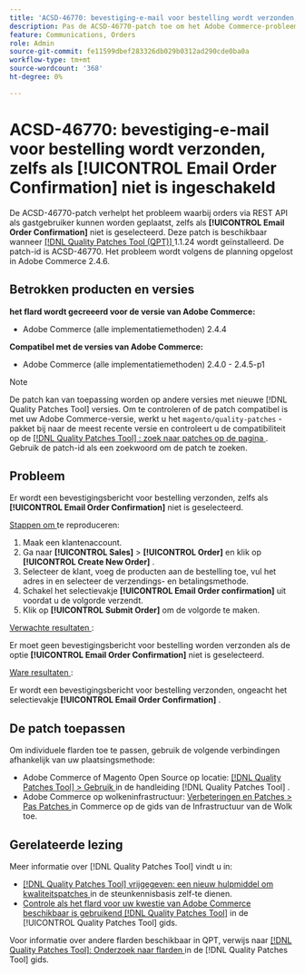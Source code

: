 ```yaml
---
title: 'ACSD-46770: bevestiging-e-mail voor bestelling wordt verzonden, zelfs als [!UICONTROL Email Order Confirmation] is uitgeschakeld'
description: Pas de ACSD-46770-patch toe om het Adobe Commerce-probleem op te lossen, waarbij e-mails ter bevestiging van de bestelling worden verzonden, zelfs als [!UICONTROL Email Order Confirmation] niet is geselecteerd.
feature: Communications, Orders
role: Admin
source-git-commit: fe11599dbef283326db029b0312ad290cde0ba0a
workflow-type: tm+mt
source-wordcount: '368'
ht-degree: 0%

---
```


# ACSD-46770: bevestiging-e-mail voor bestelling wordt verzonden, zelfs als **[!UICONTROL Email Order Confirmation]** niet is ingeschakeld

De ACSD-46770-patch verhelpt het probleem waarbij orders via REST API als gastgebruiker kunnen worden geplaatst, zelfs als **[!UICONTROL Email Order Confirmation]** niet is geselecteerd. Deze patch is beschikbaar wanneer [[!DNL Quality Patches Tool (QPT)] ](https://experienceleague.adobe.com/en/docs/commerce-knowledge-base/kb/announcements/commerce-announcements/magento-quality-patches-released-new-tool-to-self-serve-quality-patches) 1.1.24 wordt geïnstalleerd. De patch-id is ACSD-46770. Het probleem wordt volgens de planning opgelost in Adobe Commerce 2.4.6.

## Betrokken producten en versies

**het flard wordt gecreeerd voor de versie van Adobe Commerce:**

* Adobe Commerce (alle implementatiemethoden) 2.4.4

**Compatibel met de versies van Adobe Commerce:**

* Adobe Commerce (alle implementatiemethoden) 2.4.0 - 2.4.5-p1

>[!NOTE]
>
>De patch kan van toepassing worden op andere versies met nieuwe [!DNL Quality Patches Tool] versies. Om te controleren of de patch compatibel is met uw Adobe Commerce-versie, werkt u het `magento/quality-patches` -pakket bij naar de meest recente versie en controleert u de compatibiliteit op de [[!DNL Quality Patches Tool] : zoek naar patches op de pagina ](https://experienceleague.adobe.com/tools/commerce-quality-patches/index.html) . Gebruik de patch-id als een zoekwoord om de patch te zoeken.

## Probleem

Er wordt een bevestigingsbericht voor bestelling verzonden, zelfs als **[!UICONTROL Email Order Confirmation]** niet is geselecteerd.

<u> Stappen om </u> te reproduceren:

1. Maak een klantenaccount.
1. Ga naar **[!UICONTROL Sales]** > **[!UICONTROL Order]** en klik op **[!UICONTROL Create New Order]** .
1. Selecteer de klant, voeg de producten aan de bestelling toe, vul het adres in en selecteer de verzendings- en betalingsmethode.
1. Schakel het selectievakje **[!UICONTROL Email Order confirmation]** uit voordat u de volgorde verzendt.
1. Klik op **[!UICONTROL Submit Order]** om de volgorde te maken.

<u> Verwachte resultaten </u>:

Er moet geen bevestigingsbericht voor bestelling worden verzonden als de optie **[!UICONTROL Email Order Confirmation]** niet is geselecteerd.

<u> Ware resultaten </u>:

Er wordt een bevestigingsbericht voor bestelling verzonden, ongeacht het selectievakje **[!UICONTROL Email Order Confirmation]** .

## De patch toepassen

Om individuele flarden toe te passen, gebruik de volgende verbindingen afhankelijk van uw plaatsingsmethode:

* Adobe Commerce of Magento Open Source op locatie: [[!DNL Quality Patches Tool]  > Gebruik ](/help/tools/quality-patches-tool/usage.md) in de handleiding [!DNL Quality Patches Tool] .
* Adobe Commerce op wolkeninfrastructuur: [ Verbeteringen en Patches > Pas Patches ](https://experienceleague.adobe.com/docs/commerce-cloud-service/user-guide/develop/upgrade/apply-patches.html) in Commerce op de gids van de Infrastructuur van de Wolk toe.

## Gerelateerde lezing

Meer informatie over [!DNL Quality Patches Tool] vindt u in:

* [[!DNL Quality Patches Tool]  vrijgegeven: een nieuw hulpmiddel om kwaliteitspatches ](https://experienceleague.adobe.com/en/docs/commerce-knowledge-base/kb/announcements/commerce-announcements/magento-quality-patches-released-new-tool-to-self-serve-quality-patches) in de steunkennisbasis zelf-te dienen.
* [ Controle als het flard voor uw kwestie van Adobe Commerce beschikbaar is gebruikend  [!DNL Quality Patches Tool]](/help/tools/quality-patches-tool/patches-available-in-qpt/check-patch-for-magento-issue-with-magento-quality-patches.md) in de [!UICONTROL Quality Patches Tool] gids.


Voor informatie over andere flarden beschikbaar in QPT, verwijs naar [[!DNL Quality Patches Tool]: Onderzoek naar flarden ](https://experienceleague.adobe.com/tools/commerce-quality-patches/index.html) in de [!DNL Quality Patches Tool] gids.
